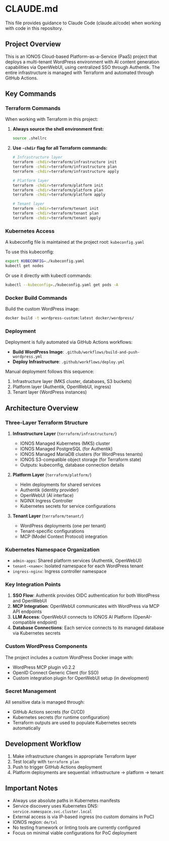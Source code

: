 # CLAUDE.md

This file provides guidance to Claude Code (claude.ai/code) when working with code in this repository.

## Project Overview

This is an IONOS Cloud-based Platform-as-a-Service (PaaS) project that deploys a multi-tenant WordPress environment with AI content generation capabilities via OpenWebUI, using centralized SSO through Authentik. The entire infrastructure is managed with Terraform and automated through GitHub Actions.

## Key Commands

### Terraform Commands

When working with Terraform in this project:

1. **Always source the shell environment first:**
   ```bash
   source .shellrc
   ```

2. **Use `-chdir` flag for all Terraform commands:**
   ```bash
   # Infrastructure layer
   terraform -chdir=terraform/infrastructure init
   terraform -chdir=terraform/infrastructure plan
   terraform -chdir=terraform/infrastructure apply

   # Platform layer
   terraform -chdir=terraform/platform init
   terraform -chdir=terraform/platform plan
   terraform -chdir=terraform/platform apply

   # Tenant layer
   terraform -chdir=terraform/tenant init
   terraform -chdir=terraform/tenant plan
   terraform -chdir=terraform/tenant apply
   ```

### Kubernetes Access

A kubeconfig file is maintained at the project root: `kubeconfig.yaml`

To use this kubeconfig:
```bash
export KUBECONFIG=./kubeconfig.yaml
kubectl get nodes
```

Or use it directly with kubectl commands:
```bash
kubectl --kubeconfig=./kubeconfig.yaml get pods -A
```

### Docker Build Commands

Build the custom WordPress image:
```bash
docker build -t wordpress-custom:latest docker/wordpress/
```

### Deployment

Deployment is fully automated via GitHub Actions workflows:
- **Build WordPress Image**: `.github/workflows/build-and-push-wordpress.yml`
- **Deploy Infrastructure**: `.github/workflows/deploy.yml`

Manual deployment follows this sequence:
1. Infrastructure layer (MKS cluster, databases, S3 buckets)
2. Platform layer (Authentik, OpenWebUI, ingress)
3. Tenant layer (WordPress instances)

## Architecture Overview

### Three-Layer Terraform Structure

1. **Infrastructure Layer** (`terraform/infrastructure/`)
   - IONOS Managed Kubernetes (MKS) cluster
   - IONOS Managed PostgreSQL (for Authentik)
   - IONOS Managed MariaDB clusters (for WordPress tenants)
   - IONOS S3-compatible object storage (for Terraform state)
   - Outputs: kubeconfig, database connection details

2. **Platform Layer** (`terraform/platform/`)
   - Helm deployments for shared services
   - Authentik (identity provider)
   - OpenWebUI (AI interface)
   - NGINX Ingress Controller
   - Kubernetes secrets for service configurations

3. **Tenant Layer** (`terraform/tenant/`)
   - WordPress deployments (one per tenant)
   - Tenant-specific configurations
   - MCP (Model Context Protocol) integration

### Kubernetes Namespace Organization

- `admin-apps`: Shared platform services (Authentik, OpenWebUI)
- `tenant-<name>`: Isolated namespace for each WordPress tenant
- `ingress-nginx`: Ingress controller namespace

### Key Integration Points

1. **SSO Flow**: Authentik provides OIDC authentication for both WordPress and OpenWebUI
2. **MCP Integration**: OpenWebUI communicates with WordPress via MCP API endpoints
3. **LLM Access**: OpenWebUI connects to IONOS AI Platform (OpenAI-compatible endpoint)
4. **Database Connections**: Each service connects to its managed database via Kubernetes secrets

### Custom WordPress Components

The project includes a custom WordPress Docker image with:
- WordPress MCP plugin v0.2.2
- OpenID Connect Generic Client (for SSO)
- Custom integration plugin for OpenWebUI setup (in development)

### Secret Management

All sensitive data is managed through:
- GitHub Actions secrets (for CI/CD)
- Kubernetes secrets (for runtime configuration)
- Terraform outputs are used to populate Kubernetes secrets automatically

## Development Workflow

1. Make infrastructure changes in appropriate Terraform layer
2. Test locally with `terraform plan`
3. Push to trigger GitHub Actions deployment
4. Platform deployments are sequential: infrastructure → platform → tenant

## Important Notes

- Always use absolute paths in Kubernetes manifests
- Service discovery uses Kubernetes DNS: `service.namespace.svc.cluster.local`
- External access is via IP-based ingress (no custom domains in PoC)
- IONOS region: `de/txl`
- No testing framework or linting tools are currently configured
- Focus on minimal viable configurations for PoC deployment